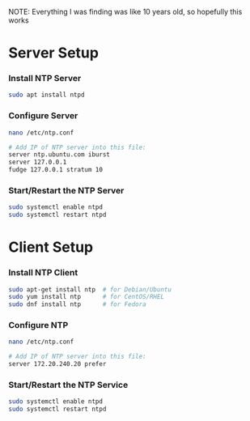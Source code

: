 NOTE:  Everything I was finding was like 10 years old, so hopefully this works

# Server Setup

### Install NTP Server

```bash
sudo apt install ntpd
```

### Configure Server

```bash
nano /etc/ntp.conf

# Add IP of NTP server into this file:
server ntp.ubuntu.com iburst
server 127.0.0.1
fudge 127.0.0.1 stratum 10
```

### Start/Restart the NTP Server

```bash
sudo systemctl enable ntpd
sudo systemctl restart ntpd
```







# Client Setup

### Install NTP Client

```bash
sudo apt-get install ntp  # for Debian/Ubuntu
sudo yum install ntp      # for CentOS/RHEL
sudo dnf install ntp      # for Fedora
```

### Configure NTP

```bash
nano /etc/ntp.conf

# Add IP of NTP server into this file:
server 172.20.240.20 prefer
```

### Start/Restart the NTP Service

```bash
sudo systemctl enable ntpd
sudo systemctl restart ntpd
```

